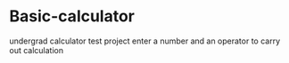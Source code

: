 # Basic-calculator
 undergrad calculator test project
 enter a number and an operator to carry out calculation
